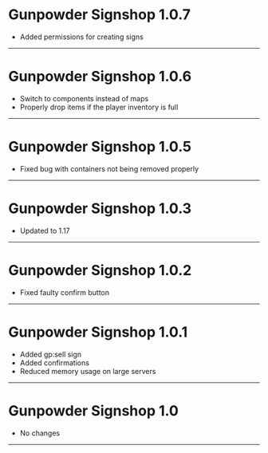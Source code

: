 # Gunpowder Signshop 1.0.7

- Added permissions for creating signs

---

# Gunpowder Signshop 1.0.6

- Switch to components instead of maps
- Properly drop items if the player inventory is full

---

# Gunpowder Signshop 1.0.5

- Fixed bug with containers not being removed properly

---

# Gunpowder Signshop 1.0.3

- Updated to 1.17

---

# Gunpowder Signshop 1.0.2

- Fixed faulty confirm button

---

# Gunpowder Signshop 1.0.1

- Added gp:sell sign
- Added confirmations
- Reduced memory usage on large servers

---

# Gunpowder Signshop 1.0

- No changes

---